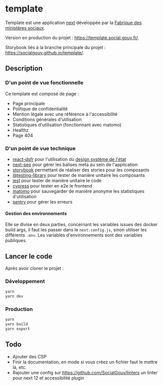 # template

Template est une application [next](https://nextjs.org/) développée par la [Fabrique des ministères sociaux](https://www.fabrique.social.gouv.fr/).

Version en production du projet : <https://template.social.gouv.fr/>.

Storybook liés à la branche principale du projet : <https://socialgouv.github.io/template/>.

## Description

### D'un point de vue fonctionnelle

Ce template est composé de page :

- Page principale
- Politique de confidentialité
- Mention légale avec une référence à l'accessibilité
- Conditions générales d'utilisation
- Statistiques d'utilisation (fonctionnant avec matomo)
- Healthz
- Page 404

### D'un point de vue technique

- [react-dsfr](https://dataesr.github.io/react-dsfr/) pour l'utilisation du [design système de l'état](https://www.systeme-de-design.gouv.fr/)
- [next-seo](https://github.com/garmeeh/next-seo) pour gérer les balises meta au sein de l'application
- [storybook](https://storybook.js.org/) permettant de réaliser des stories pour les composants
- [@testing-library](https://testing-library.com/) pour tester de manière unitaire les composants
- [jest](https://jestjs.io/) pour tester de manière unitaire le code
- [cypress](https://www.cypress.io/) pour tester en e2e le frontend
- [matomo](https://matomo.org/) pour sauvegarder de manière anonyme les statistiques d'utilisation
- [sentry](https://sentry.io/) pour gérer les erreurs

#### Gestion des environnements

Elle se divise en deux parties, concernant les variables issues des docker build args, il faut les passer dans le `next.config.js`, sinon utiliser les différents `.env`. Les variables d'environnements sont des variables publiques.

## Lancer le code

Après avoir cloner le projet :

### Développement

```bash
yarn
yarn dev
```

### Production

```bash
yarn
yarn build
yarn export
```

## Todo

- Ajouter des CSP
- Finir la documentation, en mode si vous créez un fichier faut le mettre là, etc.
- Rajouter une config sur <https://github.com/SocialGouv/linters> un linter pour next 12 et accessibilité plugin
